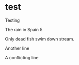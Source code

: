 # test
Testing

The rain in Spain 5
 
Only dead fish swim down stream.

Another line

A conflicting line
